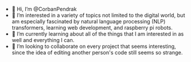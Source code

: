 - 👋 Hi, I’m @CorbanPendrak
- 👀 I’m interested in a variety of topics not limited to the digital world, but am especially fascinated by natural language processing (NLP) transformers, learning web development, and raspberry pi robots.  
- 🌱 I’m currently learning about all of the things that I am interested in as well and everything I can.
- 💞️ I’m looking to collaborate on every project that seems interesting, since the idea of editing another person's code still seems so strange.
